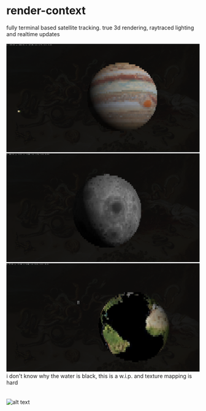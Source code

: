 # render-context
fully terminal based satellite tracking. true 3d rendering, raytraced lighting and realtime updates
<br /><br />
![alt text](https://github.com/adambigg-s/render-context/blob/main/term/examples/jupiter_red_dot.png)
![alt text](https://github.com/adambigg-s/render-context/blob/main/term/examples/moon.png)
![alt text](https://github.com/adambigg-s/render-context/blob/main/term/examples/earth_no_water.png)
i don't know why the water is black, this is a w.i.p. and texture mapping is hard
<br /><br /><br />
![alt text](https://github.com/adambigg-s/render-context/blob/main/term/examples/chocolate_glazed_donut.gif)
